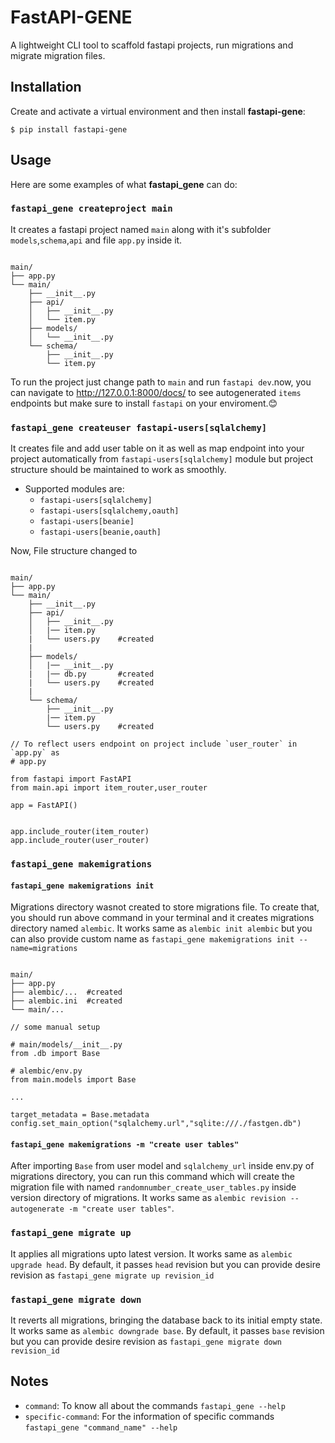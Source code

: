 # FastAPI-GENE


A lightweight CLI tool to scaffold fastapi projects, run migrations and migrate migration files.

## Installation

Create and activate a virtual environment and then install **fastapi-gene**:


```console
$ pip install fastapi-gene

```

## Usage

Here are some examples of what **fastapi_gene** can do:

### `fastapi_gene createproject main`

It creates a fastapi project named `main` along with it's subfolder `models`,`schema`,`api` and file `app.py` inside it.

<div class="termy">

```console

main/
├── app.py
└── main/
    ├── __init__.py
    ├── api/
    │   ├── __init__.py
    │   └── item.py
    ├── models/
    │   └── __init__.py
    └── schema/
        ├── __init__.py
        └── item.py

```
</div>

To run the project just change path to `main` and run `fastapi dev`.now, you can navigate to <a href="http://127.0.0.1:8000/docs/" target="_blank">http://127.0.0.1:8000/docs/</a> to see autogenerated `items` endpoints but make sure to install `fastapi` on your enviroment.😊

### `fastapi_gene createuser fastapi-users[sqlalchemy]`

It creates file and add user table on it as well as map endpoint into your project automatically from `fastapi-users[sqlalchemy]` module but project structure should be maintained to work as smoothly.
- Supported modules are:
  - `fastapi-users[sqlalchemy]`
  - `fastapi-users[sqlalchemy,oauth]`
  - `fastapi-users[beanie]`
  - `fastapi-users[beanie,oauth]`

Now, File structure changed to

<div class="termy">

```console

main/
├── app.py
└── main/
    ├── __init__.py
    ├── api/
    │   ├── __init__.py
    │   |── item.py
    |   └── users.py    #created
    |
    ├── models/
    │   |── __init__.py
    |   |── db.py       #created
    |   └── users.py    #created
    |
    └── schema/
        ├── __init__.py
        |── item.py
        └── users.py    #created

// To reflect users endpoint on project include `user_router` in `app.py` as
# app.py

from fastapi import FastAPI
from main.api import item_router,user_router

app = FastAPI()


app.include_router(item_router)
app.include_router(user_router)

```
</div>


### `fastapi_gene makemigrations`
#### `fastapi_gene makemigrations init`
Migrations directory wasnot created to store migrations file. To create that, you should run above command in your terminal and it creates migrations directory named `alembic`. It works same as `alembic init alembic` but you can also provide custom name as `fastapi_gene makemigrations init --name=migrations`

<div class="termy">

```console

main/
├── app.py
├── alembic/...  #created
├── alembic.ini  #created
└── main/...

// some manual setup

# main/models/__init__.py
from .db import Base

# alembic/env.py
from main.models import Base

...

target_metadata = Base.metadata
config.set_main_option("sqlalchemy.url","sqlite:///./fastgen.db")

```
</div>

#### `fastapi_gene makemigrations -m "create user tables" `
After importing `Base` from user model and `sqlalchemy_url` inside env.py of migrations directory, you can run this command which will create the migration file with named `randomnumber_create_user_tables.py` inside version directory of migrations. It works same as `alembic revision --autogenerate -m "create user tables"`.


### `fastapi_gene migrate up`

It applies all migrations upto latest version. It works same as `alembic upgrade head`. By default, it passes `head` revision but you can provide desire revision as `fastapi_gene migrate up revision_id`

### `fastapi_gene migrate down`

It reverts all migrations, bringing the database back to its initial empty state. It works same as `alembic downgrade base`. By default, it passes `base` revision but you can provide desire revision as `fastapi_gene migrate down revision_id`


## Notes
* `command`: To know all about the commands `fastapi_gene --help`
* `specific-command`: For the information of specific commands `fastapi_gene "command_name" --help`
